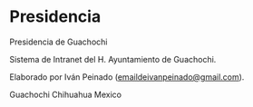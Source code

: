 Presidencia
===========

Presidencia de Guachochi

Sistema de Intranet del H. Ayuntamiento de Guachochi.

Elaborado por Iván Peinado (emaildeivanpeinado@gmail.com).

Guachochi Chihuahua Mexico
